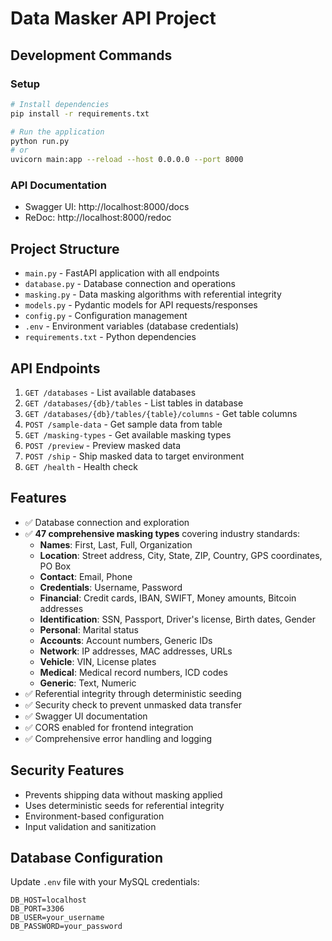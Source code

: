 # Data Masker API Project

## Development Commands

### Setup
```bash
# Install dependencies
pip install -r requirements.txt

# Run the application
python run.py
# or
uvicorn main:app --reload --host 0.0.0.0 --port 8000
```

### API Documentation
- Swagger UI: http://localhost:8000/docs
- ReDoc: http://localhost:8000/redoc

## Project Structure

- `main.py` - FastAPI application with all endpoints
- `database.py` - Database connection and operations
- `masking.py` - Data masking algorithms with referential integrity
- `models.py` - Pydantic models for API requests/responses
- `config.py` - Configuration management
- `.env` - Environment variables (database credentials)
- `requirements.txt` - Python dependencies

## API Endpoints

1. `GET /databases` - List available databases
2. `GET /databases/{db}/tables` - List tables in database
3. `GET /databases/{db}/tables/{table}/columns` - Get table columns
4. `POST /sample-data` - Get sample data from table
5. `GET /masking-types` - Get available masking types
6. `POST /preview` - Preview masked data
7. `POST /ship` - Ship masked data to target environment
8. `GET /health` - Health check

## Features

- ✅ Database connection and exploration
- ✅ **47 comprehensive masking types** covering industry standards:
  - **Names**: First, Last, Full, Organization
  - **Location**: Street address, City, State, ZIP, Country, GPS coordinates, PO Box
  - **Contact**: Email, Phone
  - **Credentials**: Username, Password
  - **Financial**: Credit cards, IBAN, SWIFT, Money amounts, Bitcoin addresses
  - **Identification**: SSN, Passport, Driver's license, Birth dates, Gender
  - **Personal**: Marital status
  - **Accounts**: Account numbers, Generic IDs
  - **Network**: IP addresses, MAC addresses, URLs
  - **Vehicle**: VIN, License plates
  - **Medical**: Medical record numbers, ICD codes
  - **Generic**: Text, Numeric
- ✅ Referential integrity through deterministic seeding
- ✅ Security check to prevent unmasked data transfer
- ✅ Swagger UI documentation
- ✅ CORS enabled for frontend integration
- ✅ Comprehensive error handling and logging

## Security Features

- Prevents shipping data without masking applied
- Uses deterministic seeds for referential integrity
- Environment-based configuration
- Input validation and sanitization

## Database Configuration

Update `.env` file with your MySQL credentials:
```
DB_HOST=localhost
DB_PORT=3306
DB_USER=your_username
DB_PASSWORD=your_password
```
